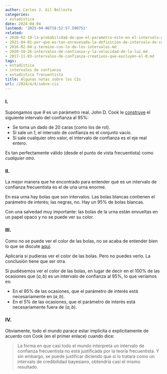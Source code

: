 ```yaml
---
author: Carlos J. Gil Bellosta
categories:
- estadística
date: 2024-04-04
lastmod: '2025-04-06T18:52:57.590751'
related:
- 2020-02-18-la-probabilidad-de-que-el-parametro-este-en-el-intervalo-de-confianza-es-95.md
- 2021-04-01-por-que-es-tan-enrevesada-la-definicion-de-intervalo-de-confianza.md
- 2016-02-04-y-termino-con-lo-de-los-intervalos.md
- 2020-10-26-intervalos-de-confianza-y-la-velocidad-de-la-luz.md
- 2017-11-03-intervalos-de-confianza-creativos-que-excluyen-el-0.md
tags:
- estadística
- intervalos de confianza
- estadística frecuentista
title: Algunas notas sobre los CIs
url: /2024/4/4/sobre-cis
---
```


### I.

Supongamos que $\theta$ es un parámetro real. John D. Cook le [construye](https://www.johndcook.com/blog/2023/04/23/confidence-interval/)
el siguiente intervalo del confianza al 95%:
- Se toma un dado de 20 caras (como los de rol).
- Si sale un 1, el intervalo de confianza es el conjunto vacío.
- Si sale cualquier otro valor, el intervalo de confianza es el eje real entero.

Es tan perfectamente válido (desde el punto de vista frecuentista) como _cualquier otro_.


### II.

La mejor manera que he encontrado para entender qué es un intervalo de confianza frecuentista es el de una urna enorme.

En esa urna hay bolas que son intervalos. Las bolas blancas contienen el parámetro de interés; las negras, no. Hay un 95% de bolas blancas.

Con una salvedad muy importante: las bolas de la urna están envueltas en un papel opaco y no se puede ver su color.


### III.

Como no se puede ver el color de las bolas, no se acaba de entender bien lo que se discute
[aquí](https://statmodeling.stat.columbia.edu/2024/03/14/abraham-lincoln-and-confidence-intervals/).

Aplicaría si pudieras ver el color de las bolas. Pero no puedes verlo. La conclusión tiene que ser otra.

Si pudiésemos ver el color de las bolas, en lugar de decir en el 100% de las ocasiones que $(a,b)$ es un intervalo de confianza al 95%, lo que veríamos es:
- En el 95% de las ocasiones, que el parámetro de interés está necesariamente en $(a,b)$.
- En el 5% de las ocasiones, que el parámetro de interés está necesariamente fuera de $(a,b)$.


### IV.

Obviamente,  todo el mundo parace estar implícita o explícitamente de acuerdo con Cook (en el primer enlace) cuando dice:

> La forma en que casi todo el mundo interpreta un intervalo de confianza frecuentista no está justificada por la teoría frecuentista. Y sin embargo, se puede justificar diciendo que si lo tratara como un intervalo de credibilidad bayesiano, obtendría casi el mismo resultado.